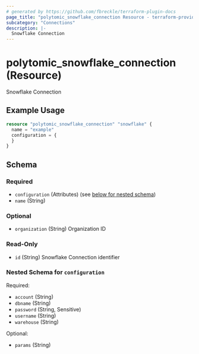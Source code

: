 ```yaml
---
# generated by https://github.com/fbreckle/terraform-plugin-docs
page_title: "polytomic_snowflake_connection Resource - terraform-provider-polytomic"
subcategory: "Connections"
description: |-
  Snowflake Connection
---
```


# polytomic_snowflake_connection (Resource)

Snowflake Connection

## Example Usage

```terraform
resource "polytomic_snowflake_connection" "snowflake" {
  name = "example"
  configuration = {
  }
}
```

<!-- schema generated by tfplugindocs -->
## Schema

### Required

- `configuration` (Attributes) (see [below for nested schema](#nestedatt--configuration))
- `name` (String)

### Optional

- `organization` (String) Organization ID

### Read-Only

- `id` (String) Snowflake Connection identifier

<a id="nestedatt--configuration"></a>
### Nested Schema for `configuration`

Required:

- `account` (String)
- `dbname` (String)
- `password` (String, Sensitive)
- `username` (String)
- `warehouse` (String)

Optional:

- `params` (String)


